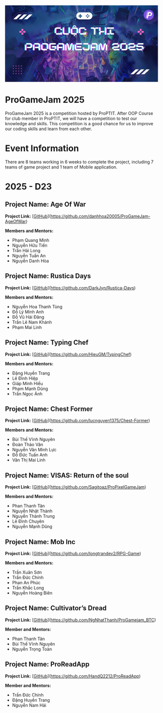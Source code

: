 ![ProGameJam 2025](background-1.jpg)

# ProGameJam 2025

ProGameJam 2025 is a competition hosted by ProPTIT. After OOP Course for club member in ProPTIT, we will have a competition to test our knowledge and skills. This competition is a good chance for us to improve our coding skills and learn from each other.

# Event Information

There are 8 teams working in 6 weeks to complete the project, including 7 teams of game project and 1 team of Mobile application.

# 2025 - D23

## Project Name: Age Of War

**Project Link:** [[GitHub](#)](https://github.com/danhhoa20005/ProGameJam-AgeOfWar)

**Members and Mentors:**
- Phạm Quang Minh
- Nguyễn Hữu Tiến
- Trần Hải Long        
- Nguyễn Tuấn An        
- Nguyễn Danh Hòa

## Project Name: Rustica Days

**Project Link:** [[GitHub](#)](https://github.com/DarkJyn/Rustica-Days)

**Members and Mentors:**
- Nguyễn Hoa Thanh Tùng
- Đỗ Lý Minh Anh
- Đỗ Vũ Hải Đăng	
- Trần Lê Nam Khánh
- Phạm Mai Linh
  
## Project Name: Typing Chef

**Project Link:** [[GitHub](#)](https://github.com/HieuGM/TypingChef)

**Members and Mentors:**
- Đặng Huyền Trang
- Lê Đình Hiệp
- Giáp Minh Hiếu        
- Phạm Mạnh Dũng        
- Trần Ngọc Ánh

## Project Name: Chest Former

**Project Link:** [[GitHub](#)](https://github.com/lucnguyen1375/Chest-Former)

**Members and Mentors:**
- Bùi Thế Vĩnh Nguyên
- Đoàn Thảo Vân
- Nguyễn Văn Minh Lực	
- Đỗ Đức Tuấn Anh	
- Văn Thị Mai Linh

## Project Name: VISAS: Return of the soul

**Project Link:** [[GitHub](#)](https://github.com/Sagitoaz/ProPixelGameJam)

**Members and Mentors:**
- Phan Thanh Tân
- Nguyễn Nhật Thành
- Nguyễn Thành Trung	
- Lê Đình Chuyên	
- Nguyễn Mạnh Dũng

## Project Name: Mob Inc

**Project Link:** [[GitHub](#)](https://github.com/longtrandev2/RPG-Game)

**Members and Mentors:**
- Trần Xuân Sơn
- Trần Đức Chính
- Phan An Phúc	
- Trần Khắc Long
- Nguyễn Hoàng Biên

## Project Name: Cultivator’s Dread

**Project Link:** [[GitHub](#)](https://github.com/NgNhatThanh/ProGamejam_BTC)

**Member and Mentors:**
- Phan Thanh Tân
- Bùi Thế Vĩnh Nguyên
- Nguyễn Trọng Toàn

## Project Name: ProReadApp

**Project Link:** [[GitHub](#)](https://github.com/HandQ2212/ProReadApp)

**Member and Mentors:**
- Trần Đức Chính
- Đặng Huyền Trang
- Nguyễn Nam Hải
